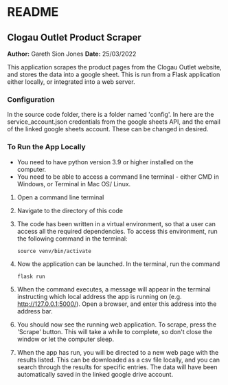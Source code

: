 # README

## Clogau Outlet Product Scraper
**Author:** Gareth Sion Jones
**Date:** 25/03/2022

This application scrapes the product pages from the Clogau Outlet website, and stores the data into a google sheet. This is run from a Flask application either locally, or integrated into a web server. 

### Configuration
In the source code folder, there is a folder named 'config'. In here are the service_account.json credentials from the google sheets API, and the email of the linked google sheets account. These can be changed in desired.

### To Run the App Locally
* You need to have python version 3.9 or higher installed on the computer. 
* You need to be able to access a command line terminal - either CMD in Windows, or Terminal in Mac OS/ Linux.

1. Open a command line terminal 
2. Navigate to the directory of this code
3. The code has been written in a virtual environment, so that a user can access all the required dependencies. To access this environment, run the following command in the terminal:


    `source venv/bin/activate`


4. Now the application can be launched. In the terminal, run the command 


    `flask run`


5. When the command executes, a message will appear in the terminal instructing which local address the app is running on (e.g. http://127.0.0.1:5000/). Open a browser, and enter this address into the address bar.

6. You should now see the running web application. To scrape, press the 'Scrape' button. This will take a while to complete, so don't close the window or let the computer sleep.

7. When the app has run, you will be directed to a new web page with the results listed. This can be downloaded as a csv file locally, and you can search through the results for specific entries. The data will have been automatically saved in the linked google drive account. 

